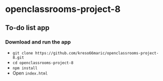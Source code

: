 # openclassrooms-project-8

## To-do list app

### Download and run the app

- `git clone https://github.com/kreso66maric/openclassrooms-project-8.git`
- `cd openclassrooms-project-8`
- `npm install`
- Open `index.html`



